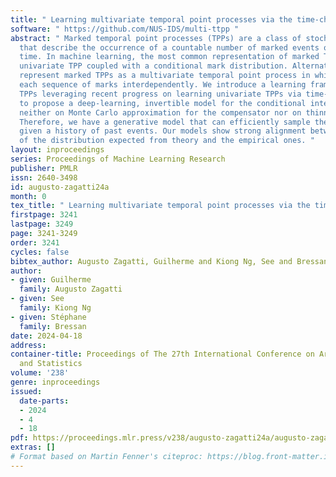 ```yaml
---
title: " Learning multivariate temporal point processes via the time-change theorem "
software: " https://github.com/NUS-IDS/multi-ttpp "
abstract: " Marked temporal point processes (TPPs) are a class of stochastic processes
  that describe the occurrence of a countable number of marked events over continuous
  time. In machine learning, the most common representation of marked TPPs is the
  univariate TPP coupled with a conditional mark distribution. Alternatively, we can
  represent marked TPPs as a multivariate temporal point process in which we model
  each sequence of marks interdependently. We introduce a learning framework for multivariate
  TPPs leveraging recent progress on learning univariate TPPs via time-change theorems
  to propose a deep-learning, invertible model for the conditional intensity. We rely
  neither on Monte Carlo approximation for the compensator nor on thinning for sampling.
  Therefore, we have a generative model that can efficiently sample the next event
  given a history of past events. Our models show strong alignment between the percentiles
  of the distribution expected from theory and the empirical ones. "
layout: inproceedings
series: Proceedings of Machine Learning Research
publisher: PMLR
issn: 2640-3498
id: augusto-zagatti24a
month: 0
tex_title: " Learning multivariate temporal point processes via the time-change theorem "
firstpage: 3241
lastpage: 3249
page: 3241-3249
order: 3241
cycles: false
bibtex_author: Augusto Zagatti, Guilherme and Kiong Ng, See and Bressan, St\'{e}phane
author:
- given: Guilherme
  family: Augusto Zagatti
- given: See
  family: Kiong Ng
- given: Stéphane
  family: Bressan
date: 2024-04-18
address:
container-title: Proceedings of The 27th International Conference on Artificial Intelligence
  and Statistics
volume: '238'
genre: inproceedings
issued:
  date-parts:
  - 2024
  - 4
  - 18
pdf: https://proceedings.mlr.press/v238/augusto-zagatti24a/augusto-zagatti24a.pdf
extras: []
# Format based on Martin Fenner's citeproc: https://blog.front-matter.io/posts/citeproc-yaml-for-bibliographies/
---
```

